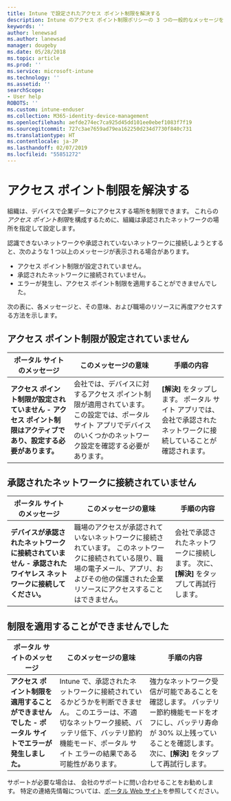 ```yaml
---
title: Intune で設定されたアクセス ポイント制限を解決する
description: Intune のアクセス ポイント制限ポリシーの 3 つの一般的なメッセージを確認し、解決方法を学習します
keywords: ''
author: lenewsad
ms.author: lanewsad
manager: dougeby
ms.date: 05/28/2018
ms.topic: article
ms.prod: ''
ms.service: microsoft-intune
ms.technology: ''
ms.assetid: ''
searchScope:
- User help
ROBOTS: ''
ms.custom: intune-enduser
ms.collection: M365-identity-device-management
ms.openlocfilehash: aefde274ec7ca925d45dd101ee0ebef1083f7f19
ms.sourcegitcommit: 727c3ae7659ad79ea162250d234d7730f840c731
ms.translationtype: HT
ms.contentlocale: ja-JP
ms.lasthandoff: 02/07/2019
ms.locfileid: "55851272"
---
```

# <a name="resolve-access-point-restrictions"></a>アクセス ポイント制限を解決する

組織は、デバイスで企業データにアクセスする場所を制限できます。
これらの*アクセス ポイント制限*を構成するために、組織は承認されたネットワークの場所を指定して設定します。  

認識できないネットワークや承認されていないネットワークに接続しようとすると、次のような 1 つ以上のメッセージが表示される場合があります。

* アクセス ポイント制限が設定されていません。
* 承認されたネットワークに接続されていません。
* エラーが発生し、アクセス ポイント制限を適用することができませんでした。

 次の表に、各メッセージと、その意味、および職場のリソースに再度アクセスする方法を示します。

## <a name="access-point-restrictions-not-set-up"></a>アクセス ポイント制限が設定されていません  
| ポータル サイトのメッセージ | このメッセージの意味 | 手順の内容                                                               
|------------------------|--------------------------|--------------------------|
| **アクセス ポイント制限が設定されていません - アクセス ポイント制限はアクティブであり、設定する必要があります。** | 会社では、デバイスに対するアクセス ポイント制限が適用されています。 この設定では、ポータル サイト アプリでデバイスのいくつかのネットワーク設定を確認する必要があります。 | **[解決]** をタップします。 ポータル サイト アプリでは、会社で承認されたネットワークに接続していることが確認されます。 |

## <a name="not-connected-to-an-approved-network"></a>承認されたネットワークに接続されていません  

| ポータル サイトのメッセージ | このメッセージの意味 | 手順の内容                                                                   
|------------------------|-----------------------------------|--------------------------|
| **デバイスが承認されたネットワークに接続されていません - 承認されたワイヤレス ネットワークに接続してください。** | 職場のアクセスが承認されていないネットワークに接続されています。 このネットワークに接続されている限り、職場の電子メール、アプリ、およびその他の保護された企業リソースにアクセスすることはできません。 | 会社で承認されたネットワークに接続します。 次に、**[解決]** をタップして再試行します。 |

## <a name="restrictions-couldnt-be-enforced"></a>制限を適用することができませんでした  

| ポータル サイトのメッセージ | このメッセージの意味 | 手順の内容                                                                      
|------------------------|-----------------------------------|--------------------------|
| **アクセス ポイント制限を適用することができませんでした - ポータル サイトでエラーが発生しました。** | Intune で、承認されたネットワークに接続されているかどうかを判断できません。 このエラーは、不適切なネットワーク接続、バッテリ低下、バッテリ節約機能モード、ポータル サイト エラーの結果である可能性があります。 | 強力なネットワーク受信が可能であることを確認します。 バッテリー節約機能モードをオフにし、バッテリ寿命が 30% 以上残っていることを確認します。 次に、**[解決]** をタップして再試行します。 

サポートが必要な場合は、 会社のサポートに問い合わせることをお勧めします。 特定の連絡先情報については、[ポータル Web サイト](https://portal.manage.microsoft.com/#HelpDeskDialog)を参照してください。
